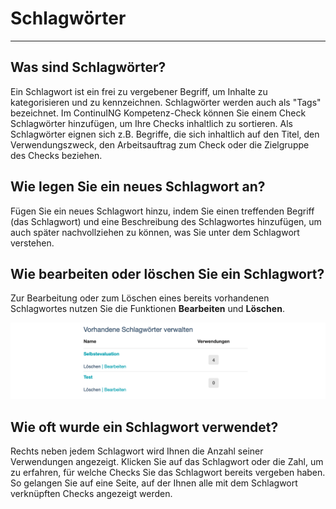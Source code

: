 # Schlagwörter
- - -

## Was sind Schlagwörter?
Ein Schlagwort ist ein frei zu vergebener Begriff, um Inhalte zu kategorisieren und zu kennzeichnen. Schlagwörter werden auch als "Tags" bezeichnet. Im ContinuING Kompetenz-Check können Sie einem Check Schlagwörter hinzufügen, um Ihre Checks inhaltlich zu sortieren. Als Schlagwörter eignen sich z.B. Begriffe, die sich inhaltlich auf den Titel, den Verwendungszweck, den Arbeitsauftrag zum Check oder die Zielgruppe des Checks beziehen.

## Wie legen Sie ein neues Schlagwort an?
Fügen Sie ein neues Schlagwort hinzu, indem Sie einen treffenden Begriff (das Schlagwort) und eine Beschreibung des Schlagwortes hinzufügen, um auch später nachvollziehen zu können, was Sie unter dem Schlagwort verstehen.

## Wie bearbeiten oder löschen Sie ein Schlagwort?
Zur Bearbeitung oder zum Löschen eines bereits vorhandenen Schlagwortes nutzen Sie die Funktionen **Bearbeiten** und **Löschen**.

![Übersicht der Funktionsmöglichkeiten](media/Schlagwort_Detail.jpg)


## Wie oft wurde ein Schlagwort verwendet?
Rechts neben jedem Schlagwort wird Ihnen die Anzahl seiner Verwendungen angezeigt. Klicken Sie auf das Schlagwort oder die Zahl, um zu erfahren, für welche Checks Sie das Schlagwort bereits vergeben haben. So gelangen Sie auf eine Seite, auf der Ihnen alle mit dem Schlagwort verknüpften Checks angezeigt werden.

